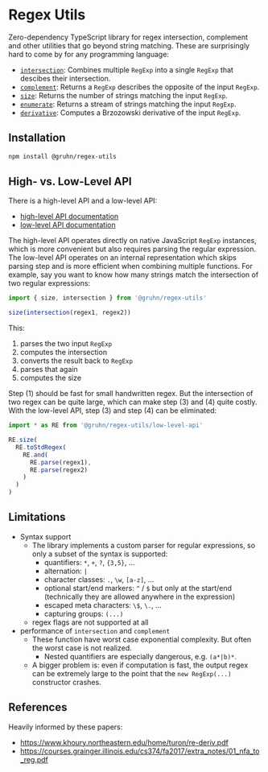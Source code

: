 # Regex Utils

Zero-dependency TypeScript library for regex intersection, complement and other utilities that go beyond string matching.
These are surprisingly hard to come by for any programming language:

 - [`intersection`](https://gruhn.github.io/regex-utils/functions/high-level-api.intersection.html):
   Combines multiple `RegExp` into a single `RegExp` that descibes their intersection.
 - [`complement`](https://gruhn.github.io/regex-utils/functions/high-level-api.complement.html):
   Returns a `RegExp` describes the opposite of the input `RegExp`.
 - [`size`](https://gruhn.github.io/regex-utils/functions/high-level-api.size.html):
   Returns the number of strings matching the input `RegExp`.
 - [`enumerate`](https://gruhn.github.io/regex-utils/functions/high-level-api.enumerate.html):
   Returns a stream of strings matching the input `RegExp`.
 - [`derivative`](https://gruhn.github.io/regex-utils/functions/high-level-api.derivative.html):
   Computes a Brzozowski derivative of the input `RegExp`.

## Installation

```bash
npm install @gruhn/regex-utils
```

## High- vs. Low-Level API

There is a high-level API and a low-level API:

 - [high-level API documentation](https://gruhn.github.io/regex-utils/modules/High-level_API.html)
 - [low-level API documentation](https://gruhn.github.io/regex-utils/modules/Low-Level_API.html)

The high-level API operates directly on native JavaScript `RegExp` instances,
which is more convenient but also requires parsing the regular expression.
The low-level API operates on an internal representation
which skips parsing step and is more efficient when combining multiple functions.
For example, say you want to know how many strings match the intersection
of two regular expressions:

```typescript
import { size, intersection } from '@gruhn/regex-utils'

size(intersection(regex1, regex2))
```

This:
1. parses the two input `RegExp`
2. computes the intersection
3. converts the result back to `RegExp`
4. parses that again
5. computes the size

Step (1) should be fast for small handwritten regex.
But the intersection of two regex can be quite large, 
which can make step (3) and (4) quite costly.
With the low-level API, step (3) and step (4) can be eliminated:

```typescript
import * as RE from '@gruhn/regex-utils/low-level-api'

RE.size(
  RE.toStdRegex(
    RE.and(
      RE.parse(regex1),
      RE.parse(regex2)
    )
  )
)
```

<!--

## Todo Utilities

* recognize regex prone to catastrophic backtracking
  - https://www.regular-expressions.info/catastrophic.html
  - https://www.youtube.com/watch?v=DDe-S3uef2w
* check equivalence of two regex or find counterexample string

-->

## Limitations

* Syntax support
  - The library implements a custom parser for regular expressions,
    so only a subset of the syntax is supported:
    - quantifiers: `*`, `+`, `?`, `{3,5}`, ...
    - alternation: `|`
    - character classes: `.`, `\w`, `[a-z]`, ...
    - optional start/end markers: `^` / `$` but only at the start/end
      (technically they are allowed anywhere in the expression)
    - escaped meta characters: `\$`, `\.`, ...
    - capturing groups: `(...)`
  - regex flags are not supported at all
* performance of `intersection` and `complement`
  - These function have worst case exponential complexity.
    But often the worst case is not realized.
    - Nested quantifiers are especially dangerous, e.g. `(a*|b)*`.
  - A bigger problem is: even if computation is fast,
    the output regex can be extremely large to the point that
    the `new RegExp(...)` constructor crashes.

## References

Heavily informed by these papers:
- https://www.khoury.northeastern.edu/home/turon/re-deriv.pdf
- https://courses.grainger.illinois.edu/cs374/fa2017/extra_notes/01_nfa_to_reg.pdf
